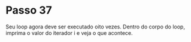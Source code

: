 # Passo 37

Seu loop agora deve ser executado oito vezes. Dentro do corpo do loop, imprima o valor do iterador i e veja o que acontece.